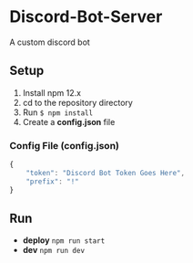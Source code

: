 # Discord-Bot-Server
A custom discord bot

## Setup
1. Install npm 12.x
2. cd to the repository directory
3. Run `$ npm install`
4. Create a __config.json__ file

### Config File (config.json)
```javascript
{
    "token": "Discord Bot Token Goes Here",
    "prefix": "!"
}
```

## Run
* __deploy__ `npm run start`
* __dev__ `npm run dev`